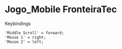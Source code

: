 # Jogo_Mobile FronteiraTec

Keybindings

    'Middle Scroll' = forward;
    'Mouse 1' = right;
    'Mouse 2' = left;
